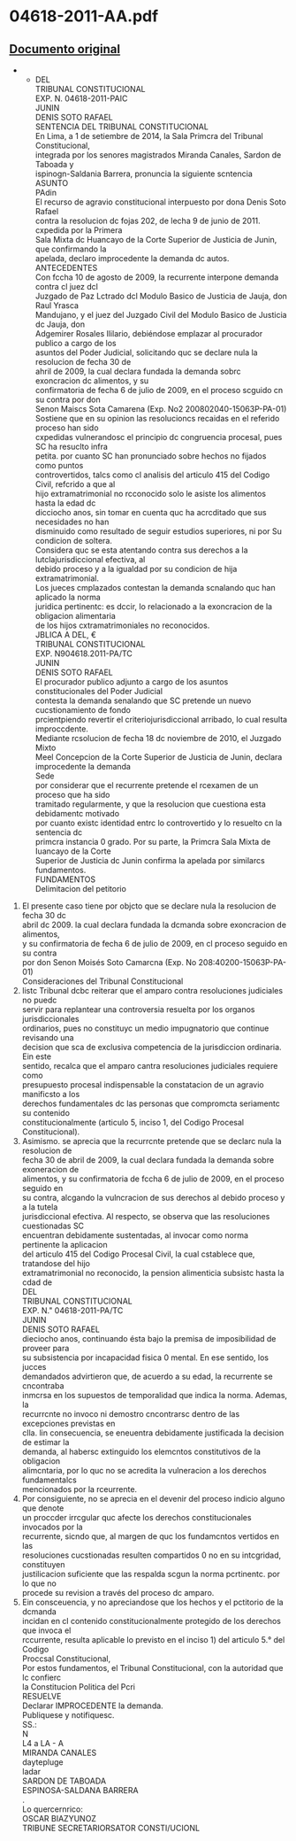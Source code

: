 
04618-2011-AA.pdf
=================
  
[Documento original](https://tc.gob.pe/jurisprudencia/2015/04618-2011-AA.pdf)  
---  
- - DEL  
TRIBUNAL CONSTITUCIONAL  
EXP. N. 04618-2011-PAIC  
JUNIN  
DENIS SOTO RAFAEL  
SENTENCIA DEL TRIBUNAL CONSTITUCIONAL  
En Lima, a 1 de setiembre de 2014, la Sala Primcra del Tribunal Constitucional,  
integrada por los senores magistrados Miranda Canales, Sardon de Taboada y  
ispinogn-Saldania Barrera, pronuncia la siguiente scntencia  
ASUNTO  
PAdin  
El recurso de agravio constitucional interpuesto por dona Denis Soto Rafael  
contra la resolucion dc fojas 202, de lecha 9 de junio de 2011. cxpedida por la Primera  
Sala Mixta dc Huancayo de la Corte Superior de Justicia de Junin, que confirmando la  
apelada, declaro improcedente la demanda dc autos.  
ANTECEDENTES  
Con fccha 10 de agosto de 2009, la recurrente interpone demanda contra cl juez dcl  
Juzgado de Paz Lctrado dcl Modulo Basico de Justicia de Jauja, don Raul Yrasca  
Mandujano, y el juez del Juzgado Civil del Modulo Basico de Justicia dc Jauja, don  
Adgemirer Rosales Ililario, debiéndose emplazar al procurador publico a cargo de los  
asuntos del Poder Judicial, solicitando quc se declare nula la resolucion de fecha 30 de  
ahril de 2009, la cual declara fundada la demanda sobrc exoncracion dc alimentos, y su  
confirmatoria de fecha 6 de julio de 2009, en el proceso scguido cn su contra por don  
Senon Maiscs Sota Camarena (Exp. No2 200802040-15063P-PA-01)  
Sostiene que en su opinion las resolucioncs recaidas en el referido proceso han sido  
cxpedidas vulnerandosc el principio dc congruencia procesal, pues SC ha resuclto infra  
petita. por cuanto SC han pronunciado sobre hechos no fijados como puntos  
controvertidos, talcs como cl analisis del articulo 415 del Codigo Civil, refcrido a que al  
hijo extramatrimonial no rcconocido solo le asiste los alimentos hasta la edad dc  
dicciocho anos, sin tomar en cuenta quc ha acrcditado que sus necesidades no han  
disminuido como resultado de seguir estudios superiores, ni por Su condicion de soltera.  
Considera quc se esta atentando contra sus derechos a la lutclajurisdiccional efectiva, al  
debido proceso y a la igualdad por su condicion de hija extramatrimonial.  
Los jueces cmplazados contestan la demanda scnalando quc han aplicado la norma  
juridica pertinentc: es dccir, lo relacionado a la exoncracion de la obligacion alimentaria  
de los hijos cxtramatrimoniales no reconocidos.  
JBLICA A DEL, €  
TRIBUNAL CONSTITUCIONAL  
EXP. N904618.2011-PA/TC  
JUNIN  
DENIS SOTO RAFAEL  
El procurador publico adjunto a cargo de los asuntos constitucionales del Poder Judicial  
contesta la demanda senalando que SC pretende un nuevo cucstionamiento de fondo  
prcientpiendo revertir el criteriojurisdiccional arribado, lo cual resulta improccdente.  
Mediante rcsolucion de fecha 18 dc noviembre de 2010, el Juzgado Mixto  
Meel Concepcion de la Corte Superior de Justicia de Junin, declara improcedente la demanda  
Sede  
por considerar que el recurrente pretende el rcexamen de un proceso que ha sido  
tramitado regularmente, y que la resolucion que cuestiona esta debidamentc motivado  
por cuanto existc identidad entrc lo controvertido y lo resuelto cn la sentencia dc  
primcra instancia 0 grado. Por su parte, la Primcra Sala Mixta de Iuancayo de la Corte  
Superior de Justicia dc Junin confirma la apelada por similarcs fundamentos.  
FUNDAMENTOS  
Delimitacion del petitorio  
1. El presente caso tiene por objcto que se declare nula la resolucion de fecha 30 dc  
abril dc 2009. la cual declara fundada la dcmanda sobre exoncracion de alimentos,  
y su confirmatoria de fecha 6 de julio de 2009, en cl proceso seguido en su contra  
por don Senon Moisés Soto Camarcna (Exp. No 208:40200-15063P-PA-01)  
Consideraciones del Tribunal Constitucional  
2. listc Tribunal dcbc reiterar que el amparo contra resoluciones judiciales no puedc  
servir para replantear una controversia resuelta por los organos jurisdiccionales  
ordinarios, pues no constituyc un medio impugnatorio que continue revisando una  
decision que sca de exclusiva competencia de la jurisdiccion ordinaria. Ein este  
sentido, recalca que el amparo cantra resoluciones judiciales requiere como  
presupuesto procesal indispensable la constatacion de un agravio manificsto a los  
derechos fundamentales dc las personas que compromcta seriamentc su contenido  
constitucionalmente (articulo 5, inciso 1, del Codigo Procesal Constitucional).  
3. Asimismo. se aprecia que la recurrcnte pretende que se declarc nula la resolucion de  
fecha 30 de abril de 2009, la cual declara fundada la demanda sobre exoneracion de  
alimentos, y su confirmatoria de fccha 6 de julio de 2009, en el proceso seguido en  
su contra, alcgando la vulncracion de sus derechos al debido proceso y a la tutela  
jurisdiccional efectiva. Al respecto, se observa que las resoluciones cuestionadas SC  
encuentran debidamente sustentadas, al invocar como norma pertinente la aplicacion  
del articulo 415 del Codigo Procesal Civil, la cual cstablece que, tratandose del hijo  
extramatrimonial no reconocido, la pension alimenticia subsistc hasta la cdad de  
DEL  
TRIBUNAL CONSTITUCIONAL  
EXP. N." 04618-2011-PA/TC  
JUNIN  
DENIS SOTO RAFAEL  
dieciocho anos, continuando ésta bajo la premisa de imposibilidad de proveer para  
su subsistencia por incapacidad fisica 0 mental. En ese sentido, los jucces  
demandados advirtieron que, de acuerdo a su edad, la recurrente se cncontraba  
inmcrsa en los supuestos de temporalidad que indica la norma. Ademas, la  
recurrcnte no invoco ni demostro cncontrarsc dentro de las excepciones previstas en  
clla. lin consecuencia, se eneuentra debidamente justificada la decision de estimar la  
demanda, al habersc extinguido los elemcntos constitutivos de la obligacion  
alimcntaria, por lo quc no se acredita la vulneracion a los derechos fundamentalcs  
mencionados por la rceurrente.  
4. Por consiguiente, no se aprecia en el devenir del proceso indicio alguno que denote  
un proccder irrcgular quc afecte los derechos constitucionales invocados por la  
recurrente, sicndo que, al margen de quc los fundamcntos vertidos en las  
resoluciones cucstionadas resulten compartidos 0 no en su intcgridad, constituyen  
justilicacion suficiente que las respalda scgun la norma pcrtinentc. por lo que no  
procede su revision a través del proceso dc amparo.  
5. Ein consceuencia, y no apreciandose que los hechos y el pctitorio de la dcmanda  
incidan en cl contenido constitucionalmente protegido de los derechos que invoca el  
rccurrente, resulta aplicable lo previsto en el inciso 1) del articulo 5.° del Codigo  
Proccsal Constitucional,  
Por estos fundamentos, el Tribunal Constitucional, con la autoridad que lc confierc  
la Constitucion Politica del Pcri  
RESUELVE  
Declarar IMPROCEDENTE la demanda.  
Publiquese y notifiquesc.  
SS.:  
N  
L4 a LA - A  
MIRANDA CANALES  
daytepluge  
ladar  
SARDON DE TABOADA  
ESPINOSA-SALDANA BARRERA  
.  
Lo quercernrico:  
OSCAR BIAZYUNOZ  
TRIBUNE SECRETARIORSATOR CONSTI/UCIONL